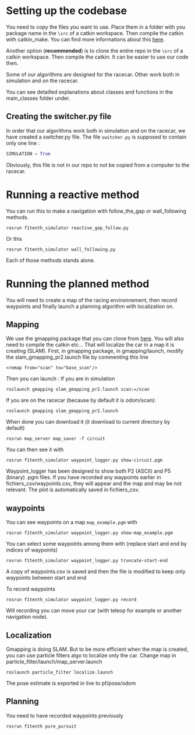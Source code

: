 # Setting up the codebase

You need to copy the files you want to use. Place them in a folder with you package name in the `\src` of a catkin workspace. Then compile the catkin with catkin_make. You can find more informations about this [here](http://wiki.ros.org/ROS/Tutorials/CreatingPackage).

Another option (**recommended**) is to clone the entire repo in the `\src` of a catkin workspace. Then compile the catkin. It can be easier to use our code then.

Some of our algorithms are designed for the racecar. Other work both in simulation and on the racecar.

You can see detailled explanations about classes and functions in the main_classes folder under.

## Creating the switcher.py file

In order that our algorithms work both in simulation and on the racecar, we have created a switcher.py file. The file `switcher.py` is supposed to contain only one line :
```py
SIMULATION = True
```
Obviously, this file is not in our repo to not be copied from a computer to the racecar.

# Running a reactive method
You can run this to make a navigation with follow_the_gap or wall_following methods.
```
rosrun f1tenth_simulator reactive_gap_follow.py
```
Or this
```
rosrun f1tenth_simulator wall_following.py
```
Each of those methods stands alone.

# Running the planned method
You will need to create a map of the racing environnement, then record waypoints and finally launch a planning algorithm with localization on.
## Mapping
We use the gmapping package that you can clone from [here](https://github.com/ros-perception/slam_gmapping). You will also need to compile the catkin etc...
That will localize the car in a map it is creating (SLAM).
First, in gmapping package, in gmapping/launch, modify the slam_gmapping_pr2.launch file by commenting this line
```
<remap from="scan" to="base_scan"/>
```

Then you can launch :
If you are in simulation
```
roslaunch gmapping slam_gmapping_pr2.launch scan:=/scan
```
If you are on the racecar (because by default it is odom/scan):
```
roslaunch gmapping slam_gmapping_pr2.launch 
```

When done you can download it (it download to current directory by default)
```
rosrun map_server map_saver -f circuit
```

You can then see it with
```
rosrun f1tenth_simulator waypoint_logger.py show-circuit.pgm
```
Waypoint_logger has been designed to show both P2 (ASCII) and P5 (binary) .pgm files.
If you have recorded any waypoints earlier in fichiers_csv/waypoints.csv, they will appear and the map and may be not relevant. The plot is automatically saved in fichiers_csv.

## waypoints
You can see waypoints on a map `map_example.pgm` with
```
rosrun f1tenth_simulator waypoint_logger.py show-map_example.pgm
```
You can select some waypoints among them with (replace start and end by indices of waypoints)
```
rosrun f1tenth_simulator waypoint_logger.py truncate-start-end
``` 
A copy of waypoints.csv is saved and then the file is modified to keep only waypoints between start and end

To record waypoints
```
rosrun f1tenth_simulator waypoint_logger.py record
``` 
Will recording you can move your car (with teleop for example or another navigation node).

## Localization
Gmapping is doing SLAM. But to be more efficient when the map is created, you can use particle filters algo to localize only the car.
Change map in particle_filter/launch/map_server.launch
```
roslaunch particle_filter localize.launch
```
The pose estimate is exported in live to pf/pose/odom

## Planning
You need to have recorded waypoints previously
```
rosrun f1tenth pure_pursuit
```


